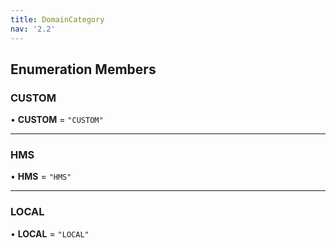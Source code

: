 ```yaml
---
title: DomainCategory
nav: '2.2'
---
```


## Enumeration Members

### CUSTOM

• **CUSTOM** = `"CUSTOM"`

---

### HMS

• **HMS** = `"HMS"`

---

### LOCAL

• **LOCAL** = `"LOCAL"`
